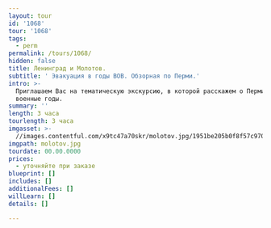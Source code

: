 ```yaml
---
layout: tour
id: '1068'
tour: '1068'
tags:
  - perm
permalink: /tours/1068/
hidden: false
title: Ленинград и Молотов.
subtitle: ' Эвакуация в годы ВОВ. Обзорная по Перми.'
intro: >-
  Приглашаем Вас на тематическую экскурсию, в которой расскажем о Перми в
  военные годы. 
summary: ''
length: 3 часа
tourlength: 3 часа
imgasset: >-
  //images.contentful.com/x9tc47a70skr/molotov.jpg/1951be205b0f8f57c970cb7a50999175/molotov.jpg
imgpath: molotov.jpg
tourdate: 00.00.0000
prices:
  - уточняйте при заказе
blueprint: []
includes: []
additionalFees: []
willLearn: []
details: []

---
```

